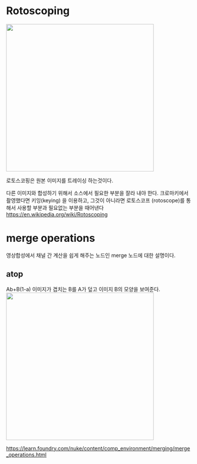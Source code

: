 # Rotoscoping
<img src="https://www.pluralsight.com/content/pluralsight/en/blog/film-games/und/understanding-rotoscoping-process-every-vfx-artist-know/_jcr_content/main/hero_blog_block/image-res.img.jpg/1574113293593.jpg" width="400">


로토스코핑은 원본 이미지를 트레이싱 하는것이다.

다른 이미지와 합성하기 위해서 소스에서 필요한 부분을 잘라 내야 한다.
크로마키에서 촬영했다면 키잉(keying) 을 이용하고, 그것이 아니라면 로토스코프 (rotoscope)를 통해서 사용할 부분과 필요없는 부분을 때어낸다
https://en.wikipedia.org/wiki/Rotoscoping

# merge operations
영상합성에서 채널 간 계산을 쉽게 해주는 노드인 merge 노드에 대한 설명이다.

## atop

Ab+B(1-a)
이미지가 겹치는 B를 A가 덮고 이미지 B의 모양을 보여준다.
<img src="https://learn.foundry.com/nuke/content/resources/images/ug_images/merge_ops1.png" width="400">


https://learn.foundry.com/nuke/content/comp_environment/merging/merge_operations.html
